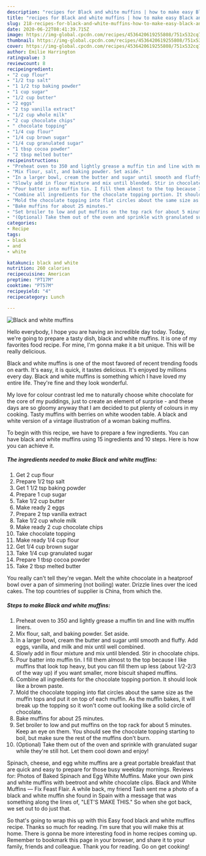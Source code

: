 ```yaml
---
description: "recipes for Black and white muffins | how to make easy Black and white muffins"
title: "recipes for Black and white muffins | how to make easy Black and white muffins"
slug: 218-recipes-for-black-and-white-muffins-how-to-make-easy-black-and-white-muffins
date: 2020-06-22T08:41:39.715Z
image: https://img-global.cpcdn.com/recipes/4536420619255808/751x532cq70/black-and-white-muffins-recipe-main-photo.jpg
thumbnail: https://img-global.cpcdn.com/recipes/4536420619255808/751x532cq70/black-and-white-muffins-recipe-main-photo.jpg
cover: https://img-global.cpcdn.com/recipes/4536420619255808/751x532cq70/black-and-white-muffins-recipe-main-photo.jpg
author: Emilie Harrington
ratingvalue: 3
reviewcount: 8
recipeingredient:
- "2 cup flour"
- "1/2 tsp salt"
- "1 1/2 tsp baking powder"
- "1 cup sugar"
- "1/2 cup butter"
- "2 eggs"
- "2 tsp vanilla extract"
- "1/2 cup whole milk"
- "2 cup chocolate chips"
- " chocolate topping"
- "1/4 cup flour"
- "1/4 cup brown sugar"
- "1/4 cup granulated sugar"
- "1 tbsp cocoa powder"
- "2 tbsp melted butter"
recipeinstructions:
- "Preheat oven to 350 and lightly grease a muffin tin and line with muffin liners."
- "Mix flour, salt, and baking powder. Set aside."
- "In a larger bowl, cream the butter and sugar until smooth and fluffy. Add eggs, vanilla, and milk and mix until well combined."
- "Slowly add in flour mixture and mix until blended. Stir in chocolate chips."
- "Pour batter into muffin tin. I fill them almost to the top because I like muffins that look top heavy, but you can fill them up less (about 1/2-2/3 of the way up) if you want smaller, more biscuit shaped muffins."
- "Combine all ingredients for the chocolate topping portion. It should look like a brown paste."
- "Mold the chocolate topping into flat circles about the same size as the muffin tops and put it on top of each muffin. As the muffin bakes, it will break up the topping so it won&#39;t come out looking like a solid circle of chocolate."
- "Bake muffins for about 25 minutes."
- "Set broiler to low and put muffins on the top rack for about 5 minutes. Keep an eye on them. You should see the chocolate topping starting to boil, but make sure the rest of the muffins don&#39;t burn."
- "(Optional) Take them out of the oven and sprinkle with granulated sugar while they&#39;re still hot. Let them cool down and enjoy!"
categories:
- Recipe
tags:
- black
- and
- white

katakunci: black and white 
nutrition: 260 calories
recipecuisine: American
preptime: "PT17M"
cooktime: "PT57M"
recipeyield: "4"
recipecategory: Lunch

---
```



![Black and white muffins](https://img-global.cpcdn.com/recipes/4536420619255808/751x532cq70/black-and-white-muffins-recipe-main-photo.jpg)

Hello everybody, I hope you are having an incredible day today. Today, we're going to prepare a tasty dish, black and white muffins. It is one of my favorites food recipe. For mine, I'm gonna make it a bit unique. This will be really delicious.

Black and white muffins is one of the most favored of recent trending foods on earth. It's easy, it is quick, it tastes delicious. It's enjoyed by millions every day. Black and white muffins is something which I have loved my entire life. They're fine and they look wonderful.

My love for colour contrast led me to naturally choose white chocolate for the core of my puddings, just to create an element of surprise - and these days are so gloomy anyway that I am decided to put plenty of colours in my cooking. Tasty muffins with berries on white wooden table. A black and white version of a vintage illustration of a woman baking muffins.


To begin with this recipe, we have to prepare a few ingredients. You can have black and white muffins using 15 ingredients and 10 steps. Here is how you can achieve it.

<!--inarticleads1-->

##### The ingredients needed to make Black and white muffins:

1. Get 2 cup flour
1. Prepare 1/2 tsp salt
1. Get 1 1/2 tsp baking powder
1. Prepare 1 cup sugar
1. Take 1/2 cup butter
1. Make ready 2 eggs
1. Prepare 2 tsp vanilla extract
1. Take 1/2 cup whole milk
1. Make ready 2 cup chocolate chips
1. Take  chocolate topping
1. Make ready 1/4 cup flour
1. Get 1/4 cup brown sugar
1. Take 1/4 cup granulated sugar
1. Prepare 1 tbsp cocoa powder
1. Take 2 tbsp melted butter


You really can&#39;t tell they&#39;re vegan. Melt the white chocolate in a heatproof bowl over a pan of simmering (not boiling) water. Drizzle lines over the iced cakes. The top countries of supplier is China, from which the. 

<!--inarticleads2-->

##### Steps to make Black and white muffins:

1. Preheat oven to 350 and lightly grease a muffin tin and line with muffin liners.
1. Mix flour, salt, and baking powder. Set aside.
1. In a larger bowl, cream the butter and sugar until smooth and fluffy. Add eggs, vanilla, and milk and mix until well combined.
1. Slowly add in flour mixture and mix until blended. Stir in chocolate chips.
1. Pour batter into muffin tin. I fill them almost to the top because I like muffins that look top heavy, but you can fill them up less (about 1/2-2/3 of the way up) if you want smaller, more biscuit shaped muffins.
1. Combine all ingredients for the chocolate topping portion. It should look like a brown paste.
1. Mold the chocolate topping into flat circles about the same size as the muffin tops and put it on top of each muffin. As the muffin bakes, it will break up the topping so it won&#39;t come out looking like a solid circle of chocolate.
1. Bake muffins for about 25 minutes.
1. Set broiler to low and put muffins on the top rack for about 5 minutes. Keep an eye on them. You should see the chocolate topping starting to boil, but make sure the rest of the muffins don&#39;t burn.
1. (Optional) Take them out of the oven and sprinkle with granulated sugar while they&#39;re still hot. Let them cool down and enjoy!


Spinach, cheese, and egg white muffins are a great portable breakfast that are quick and easy to prepare for those busy weekday mornings. Reviews for: Photos of Baked Spinach and Egg White Muffins. Make your own pink and white muffins with beetroot and white chocolate clips. Black and White Muffins — Fix Feast Flair. A while back, my friend Tash sent me a photo of a black and white muffin she found in Spain with a message that was something along the lines of, &#34;LET&#39;S MAKE THIS.&#34; So when she got back, we set out to do just that. 

So that's going to wrap this up with this Easy food black and white muffins recipe. Thanks so much for reading. I'm sure that you will make this at home. There is gonna be more interesting food in home recipes coming up. Remember to bookmark this page in your browser, and share it to your family, friends and colleague. Thank you for reading. Go on get cooking!
